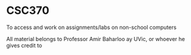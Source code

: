 # CSC370
To access and work on assignments/labs on non-school computers

All material belongs to Professor Amir Baharloo ay UVic, or whoever he gives credit to
